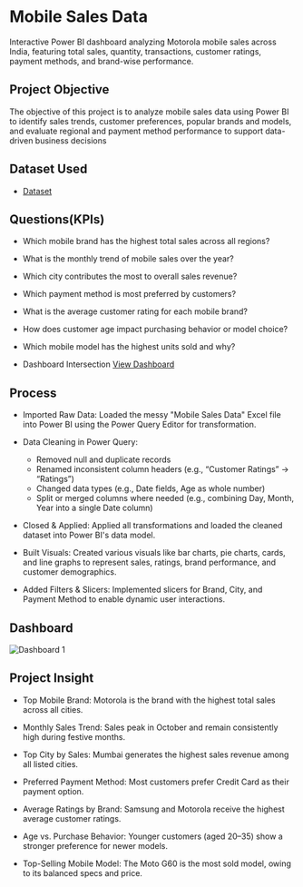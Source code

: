 # Mobile Sales Data
Interactive Power BI dashboard analyzing Motorola mobile sales across India, featuring total sales, quantity, transactions, customer ratings, payment methods, and brand-wise performance.

## Project Objective
The objective of this project is to analyze mobile sales data using Power BI to identify sales trends, customer preferences, popular brands and models, and evaluate regional and payment method performance to support data-driven business decisions


## Dataset Used
- <a href="https://github.com/kunalkadu2001/Motorola-sales-dashboard/blob/main/Day%20-%2030%20-%20Mobile%20Sales%20Data.xlsx">Dataset</a>

## Questions(KPIs)

- Which mobile brand has the highest total sales across all regions?
- What is the monthly trend of mobile sales over the year?
- Which city contributes the most to overall sales revenue?
- Which payment method is most preferred by customers?
- What is the average customer rating for each mobile brand?
- How does customer age impact purchasing behavior or model choice?
- Which mobile model has the highest units sold and why?


- Dashboard Intersection  <a href="https://github.com/kunalkadu2001/Motorola-sales-dashboard/blob/main/Dashboard%201.jpg">View Dashboard</a>

## Process
- Imported Raw Data: Loaded the messy "Mobile Sales Data" Excel file into Power BI using the Power Query Editor for transformation.
  
- Data Cleaning in Power Query:
     - Removed null and duplicate records
     - Renamed inconsistent column headers (e.g., “Customer Ratings” → “Ratings”)
     - Changed data types (e.g., Date fields, Age as whole number)
     - Split or merged columns where needed (e.g., combining Day, Month, Year into a single Date column)
       
- Closed & Applied: Applied all transformations and loaded the cleaned dataset into Power BI's data model.
 
- Built Visuals: Created various visuals like bar charts, pie charts, cards, and line graphs to represent sales, ratings, brand performance, and customer demographics.
 
- Added Filters & Slicers: Implemented slicers for Brand, City, and Payment Method to enable dynamic user interactions.

## Dashboard

![Dashboard 1](https://github.com/user-attachments/assets/e3cd34e2-c473-4a7c-aadd-6aead33e453e)

## Project Insight

- Top Mobile Brand: Motorola is the brand with the highest total sales across all cities.

- Monthly Sales Trend: Sales peak in October and remain consistently high during festive months.

- Top City by Sales: Mumbai generates the highest sales revenue among all listed cities.

- Preferred Payment Method: Most customers prefer Credit Card as their payment option.

- Average Ratings by Brand: Samsung and Motorola receive the highest average customer ratings.

- Age vs. Purchase Behavior: Younger customers (aged 20–35) show a stronger preference for newer models.

- Top-Selling Mobile Model: The Moto G60 is the most sold model, owing to its balanced specs and price.

